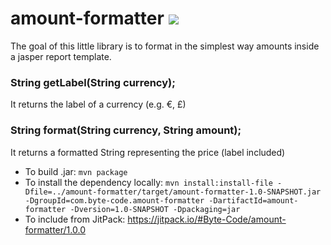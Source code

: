# amount-formatter [![](https://jitpack.io/v/Byte-Code/amount-formatter.svg)](https://jitpack.io/#Byte-Code/amount-formatter)

The goal of this little library is to format in the simplest way amounts inside a jasper report template.

### String getLabel(String currency);
It returns the label of a currency (e.g. €, £)
### String format(String currency, String amount);
It returns a formatted String representing the price (label included)


* To build .jar: `mvn package`  
* To install the dependency locally: `mvn install:install-file -Dfile=../amount-formatter/target/amount-formatter-1.0-SNAPSHOT.jar -DgroupId=com.byte-code.amount-formatter -DartifactId=amount-formatter -Dversion=1.0-SNAPSHOT -Dpackaging=jar`  
* To include from JitPack: https://jitpack.io/#Byte-Code/amount-formatter/1.0.0
